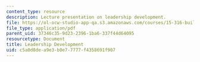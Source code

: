 ```yaml
---
content_type: resource
description: Lecture presentation on leadership development.
file: https://ol-ocw-studio-app-qa.s3.amazonaws.com/courses/15-316-building-and-leading-effective-teams-summer-2005/c5a0d8dea9e3b0e77777f4358691f907_leader_dev.pdf
file_type: application/pdf
parent_uid: 37346c35-9d23-2396-1ba6-337f44d64095
resourcetype: Document
title: Leadership Development
uid: c5a0d8de-a9e3-b0e7-7777-f4358691f907
---
```

